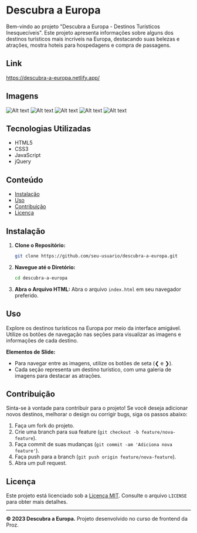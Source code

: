 # Descubra a Europa

Bem-vindo ao projeto "Descubra a Europa - Destinos Turísticos Inesquecíveis". Este projeto apresenta informações sobre alguns dos destinos turísticos mais incríveis na Europa, destacando suas belezas e atrações, mostra hoteis para hospedagens e compra de passagens. 

## Link
https://descubra-a-europa.netlify.app/
## Imagens
![Alt text](image-1.png)
![Alt text](image-3.png)
![Alt text](image-2.png)
![Alt text](image-4.png)
![Alt text](image-5.png)
## Tecnologias Utilizadas

- HTML5
- CSS3
- JavaScript
- jQuery

## Conteúdo

- [Instalação](#instalação)
- [Uso](#uso)
- [Contribuição](#contribuição)
- [Licença](#licença)

## Instalação

1. **Clone o Repositório:**
    ```bash
    git clone https://github.com/seu-usuario/descubra-a-europa.git
    ```

2. **Navegue até o Diretório:**
    ```bash
    cd descubra-a-europa
    ```

3. **Abra o Arquivo HTML:**
    Abra o arquivo `index.html` em seu navegador preferido.

## Uso

Explore os destinos turísticos na Europa por meio da interface amigável. Utilize os botões de navegação nas seções para visualizar as imagens e informações de cada destino.

**Elementos de Slide:**
- Para navegar entre as imagens, utilize os botões de seta (&#10094; e &#10095;).
- Cada seção representa um destino turístico, com uma galeria de imagens para destacar as atrações.

## Contribuição

Sinta-se à vontade para contribuir para o projeto! Se você deseja adicionar novos destinos, melhorar o design ou corrigir bugs, siga os passos abaixo:

1. Faça um fork do projeto.
2. Crie uma branch para sua feature (`git checkout -b feature/nova-feature`).
3. Faça commit de suas mudanças (`git commit -am 'Adiciona nova feature'`).
4. Faça push para a branch (`git push origin feature/nova-feature`).
5. Abra um pull request.

## Licença

Este projeto está licenciado sob a [Licença MIT](LICENSE). Consulte o arquivo `LICENSE` para obter mais detalhes.

---

**© 2023 Descubra a Europa.** Projeto desenvolvido no curso de frontend da Proz.
